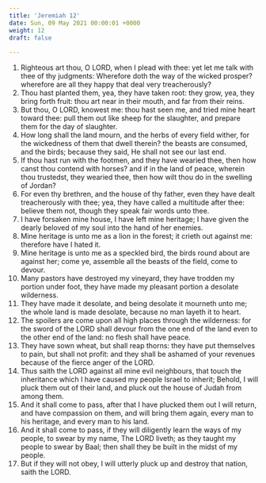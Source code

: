 ```yaml
---
title: 'Jeremiah 12'
date: Sun, 09 May 2021 00:00:01 +0000
weight: 12
draft: false
  
---
```


1. Righteous art thou, O LORD, when I plead with thee: yet let me talk with thee of thy judgments: Wherefore doth the way of the wicked prosper? wherefore are all they happy that deal very treacherously?
2. Thou hast planted them, yea, they have taken root: they grow, yea, they bring forth fruit: thou art near in their mouth, and far from their reins.
3. But thou, O LORD, knowest me: thou hast seen me, and tried mine heart toward thee: pull them out like sheep for the slaughter, and prepare them for the day of slaughter.
4. How long shall the land mourn, and the herbs of every field wither, for the wickedness of them that dwell therein? the beasts are consumed, and the birds; because they said, He shall not see our last end.
5. If thou hast run with the footmen, and they have wearied thee, then how canst thou contend with horses? and if in the land of peace, wherein thou trustedst, they wearied thee, then how wilt thou do in the swelling of Jordan?
6. For even thy brethren, and the house of thy father, even they have dealt treacherously with thee; yea, they have called a multitude after thee: believe them not, though they speak fair words unto thee.
7. I have forsaken mine house, I have left mine heritage; I have given the dearly beloved of my soul into the hand of her enemies.
8. Mine heritage is unto me as a lion in the forest; it crieth out against me: therefore have I hated it.
9. Mine heritage is unto me as a speckled bird, the birds round about are against her; come ye, assemble all the beasts of the field, come to devour.
10. Many pastors have destroyed my vineyard, they have trodden my portion under foot, they have made my pleasant portion a desolate wilderness.
11. They have made it desolate, and being desolate it mourneth unto me; the whole land is made desolate, because no man layeth it to heart.
12. The spoilers are come upon all high places through the wilderness: for the sword of the LORD shall devour from the one end of the land even to the other end of the land: no flesh shall have peace.
13. They have sown wheat, but shall reap thorns: they have put themselves to pain, but shall not profit: and they shall be ashamed of your revenues because of the fierce anger of the LORD.
14. Thus saith the LORD against all mine evil neighbours, that touch the inheritance which I have caused my people Israel to inherit; Behold, I will pluck them out of their land, and pluck out the house of Judah from among them.
15. And it shall come to pass, after that I have plucked them out I will return, and have compassion on them, and will bring them again, every man to his heritage, and every man to his land.
16. And it shall come to pass, if they will diligently learn the ways of my people, to swear by my name, The LORD liveth; as they taught my people to swear by Baal; then shall they be built in the midst of my people.
17. But if they will not obey, I will utterly pluck up and destroy that nation, saith the LORD.
